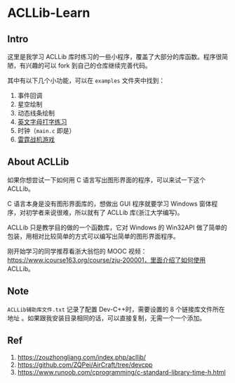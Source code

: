 # ACLLib-Learn

## Intro

这里是我学习 ACLLib 库时练习的一些小程序，覆盖了大部分的库函数。程序很简陋，有兴趣的可以 fork 到自己的仓库继续完善代码。

其中有以下几个小功能，可以在 `examples` 文件夹中找到：

1. 事件回调
2. 星空绘制
3. 动态线条绘制
4. [英文字母打字练习](https://github.com/Pokoai/TypePractice)
5. 时钟（`main.c` 即是）
6. [雷霆战机游戏]()

## About ACLLib

如果你想尝试一下如何用 C 语言写出图形界面的程序，可以来试一下这个 ACLLib。

C 语言本身是没有图形界面库的，想做出 GUI 程序就要学习 Windows 窗体程序，对初学者来说很难，所以就有了 ACLLib 库(浙江大学编写)。

ACLLib 只是教学目的做的一个函数库，它对 Windows 的 Win32API 做了简单的包装，用相对比较简单的方式可以编写出简单的图形界面程序。

刚开始学习的同学推荐看浙大翁恺的 MOOC 视频：https://www.icourse163.org/course/zju-200001，里面介绍了如何使用 ACLLib。

## Note

`ACLLib辅助库文件.txt` 记录了配置 Dev-C++时，需要设置的 8 个链接库文件所在地址 。如果跟我安装目录相同的话，可以直接复制，无需一个一个添加。

## Ref

1. https://zouzhongliang.com/index.php/acllib/
2. https://github.com/ZQPei/AirCraft/tree/devcpp
3. https://www.runoob.com/cprogramming/c-standard-library-time-h.html




